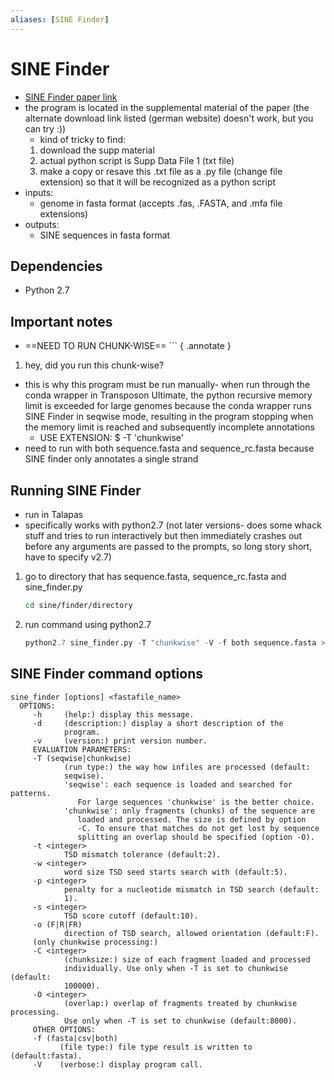 ```yaml
---
aliases: [SINE Finder]
---
```

# SINE Finder
* [SINE Finder paper link](https://academic.oup.com/plcell/article/23/9/3117/6097673)
* the program is located in the supplemental material of the paper (the alternate download link listed (german website) doesn't work, but you can try :))
    * kind of tricky to find: 
    1. download the supp material
    2. actual python script is Supp Data File 1 (txt file)
    3. make a copy or resave this .txt file as a .py file (change file extension) so that it will be recognized as a python script
* inputs:
    * genome in fasta format (accepts .fas, .FASTA, and .mfa file extensions)
* outputs:
    * SINE sequences in fasta format

## Dependencies 
* Python 2.7

## Important notes
* ==NEED TO RUN CHUNK-WISE== ```
{ .annotate }
1. hey, did you run this chunk-wise?
 * this is why this program must be run manually- when run through the conda wrapper in Transposon Ultimate, the python recursive memory limit is exceeded for large genomes because the conda wrapper runs SINE Finder in seqwise mode, resulting in the program stopping when the memory limit is reached and subsequently incomplete annotations
    * USE EXTENSION: $ -T 'chunkwise'
* need to run with both sequence.fasta and sequence_rc.fasta because SINE finder only annotates a single strand 

## Running SINE Finder
- run in Talapas
- specifically works with python2.7 (not later versions- does some whack stuff and tries to run interactively but then immediately crashes out before any arguments are passed to the prompts, so long story short, have to specify v2.7)

1. go to directory that has sequence.fasta, sequence_rc.fasta and sine_finder.py
    ```bash
    cd sine/finder/directory
    ```
2. run command using python2.7
   ```python
   python2.7 sine_finder.py -T "chunkwise" -V -f both sequence.fasta > kim_sinefinder.out
   ```


## SINE Finder command options
```
sine_finder [options] <fastafile_name>
  OPTIONS:
     -h     (help:) display this message.
     -d     (description:) display a short description of the
            program.
     -v     (version:) print version number.
     EVALUATION PARAMETERS:
     -T (seqwise|chunkwise)
            (run type:) the way how infiles are processed (default:
            seqwise).
            'seqwise': each sequence is loaded and searched for patterns.
               For large sequences 'chunkwise' is the better choice.
            'chunkwise': only fragments (chunks) of the sequence are
               loaded and processed. The size is defined by option
               -C. To ensure that matches do not get lost by sequence
               splitting an overlap should be specified (option -O).
     -t <integer>
            TSD mismatch tolerance (default:2).
     -w <integer>
            word size TSD seed starts search with (default:5).
     -p <integer>
            penalty for a nucleotide mismatch in TSD search (default:
            1).
     -s <integer>
            TSD score cutoff (default:10).
     -o (F|R|FR)
            direction of TSD search, allowed orientation (default:F).
     (only chunkwise processing:)
     -C <integer>
            (chunksize:) size of each fragment loaded and processed
            individually. Use only when -T is set to chunkwise (default:
            100000).
     -O <integer>
            (overlap:) overlap of fragments treated by chunkwise processing.
            Use only when -T is set to chunkwise (default:8000).
     OTHER OPTIONS:
     -f (fasta|csv|both)
           (file type:) file type result is written to (default:fasta).
     -V    (verbose:) display program call.
```